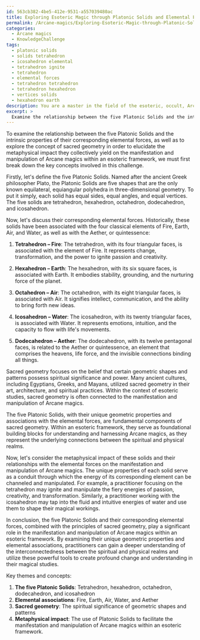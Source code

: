 ```yaml
---
id: 563cb382-4be5-412e-9531-a557039480ac
title: Exploring Esoteric Magic through Platonic Solids and Elemental Forces
permalink: /Arcane-magics/Exploring-Esoteric-Magic-through-Platonic-Solids-and-Elemental-Forces/
categories:
  - Arcane magics
  - KnowledgeChallenge
tags:
  - platonic solids
  - solids tetrahedron
  - icosahedron elemental
  - tetrahedron ignite
  - tetrahedron
  - elemental forces
  - tetrahedron tetrahedron
  - tetrahedron hexahedron
  - vertices solids
  - hexahedron earth
description: You are a master in the field of the esoteric, occult, Arcane magics and Education. You are a writer of tests, challenges, textbooks and deep knowledge on Arcane magics for initiates and students to gain deep insights and understanding from. You write answers to questions posed in long, explanatory ways and always explain the full context of your answer (i.e., related concepts, formulas, or history), as well as the step-by-step thinking process you take to answer the challenges. Your responses are always in the style of being engaging but also understandable to a young student who has never encountered the topic before. Summarize the key themes, ideas, and conclusions at the end.
excerpt: > 
  Examine the relationship between the five Platonic Solids and the intrinsic properties of their corresponding elemental forces, as well as explore the concept of sacred geometry, to elucidate the metaphysical impact they collectively yield on the manifestation and manipulation of Arcane magics within an esoteric framework.
---
```

To examine the relationship between the five Platonic Solids and the intrinsic properties of their corresponding elemental forces, as well as to explore the concept of sacred geometry in order to elucidate the metaphysical impact they collectively yield on the manifestation and manipulation of Arcane magics within an esoteric framework, we must first break down the key concepts involved in this challenge.

Firstly, let's define the five Platonic Solids. Named after the ancient Greek philosopher Plato, the Platonic Solids are five shapes that are the only known equilateral, equiangular polyhedra in three-dimensional geometry. To put it simply, each solid has equal sides, equal angles, and equal vertices. The five solids are tetrahedron, hexahedron, octahedron, dodecahedron, and icosahedron.

Now, let's discuss their corresponding elemental forces. Historically, these solids have been associated with the four classical elements of Fire, Earth, Air, and Water, as well as with the Aether, or quintessence:

1. **Tetrahedron – Fire**: The tetrahedron, with its four triangular faces, is associated with the element of Fire. It represents change, transformation, and the power to ignite passion and creativity.

2. **Hexahedron – Earth**: The hexahedron, with its six square faces, is associated with Earth. It embodies stability, grounding, and the nurturing force of the planet.

3. **Octahedron – Air**: The octahedron, with its eight triangular faces, is associated with Air. It signifies intellect, communication, and the ability to bring forth new ideas.

4. **Icosahedron – Water**: The icosahedron, with its twenty triangular faces, is associated with Water. It represents emotions, intuition, and the capacity to flow with life's movements.

5. **Dodecahedron – Aether**: The dodecahedron, with its twelve pentagonal faces, is related to the Aether or quintessence, an element that comprises the heavens, life force, and the invisible connections binding all things.

Sacred geometry focuses on the belief that certain geometric shapes and patterns possess spiritual significance and power. Many ancient cultures, including Egyptians, Greeks, and Mayans, utilized sacred geometry in their art, architecture, and spiritual practices. Within the context of esoteric studies, sacred geometry is often connected to the manifestation and manipulation of Arcane magics.

The five Platonic Solids, with their unique geometric properties and associations with the elemental forces, are fundamental components of sacred geometry. Within an esoteric framework, they serve as foundational building blocks for understanding and harnessing Arcane magics, as they represent the underlying connections between the spiritual and physical realms.

Now, let's consider the metaphysical impact of these solids and their relationships with the elemental forces on the manifestation and manipulation of Arcane magics. The unique properties of each solid serve as a conduit through which the energy of its corresponding element can be channeled and manipulated. For example, a practitioner focusing on the tetrahedron may ignite and manipulate the fiery energies of passion, creativity, and transformation. Similarly, a practitioner working with the icosahedron may tap into the fluid and intuitive energies of water and use them to shape their magical workings.

In conclusion, the five Platonic Solids and their corresponding elemental forces, combined with the principles of sacred geometry, play a significant role in the manifestation and manipulation of Arcane magics within an esoteric framework. By examining their unique geometric properties and elemental associations, practitioners can gain a deeper understanding of the interconnectedness between the spiritual and physical realms and utilize these powerful tools to create profound change and understanding in their magical studies.

Key themes and concepts:

1. **The five Platonic Solids**: Tetrahedron, hexahedron, octahedron, dodecahedron, and icosahedron
2. **Elemental associations**: Fire, Earth, Air, Water, and Aether
3. **Sacred geometry**: The spiritual significance of geometric shapes and patterns
4. **Metaphysical impact**: The use of Platonic Solids to facilitate the manifestation and manipulation of Arcane magics within an esoteric framework.
